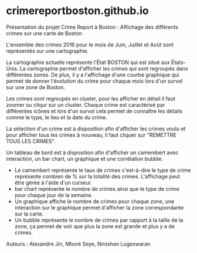 # crimereportboston.github.io
Présentation du projet Crime Report à Boston : Affichage des différents crimes sur une carte de Boston

L'ensemble des crimes 2016 pour le mois de Juin, Juillet et Août sont représentés sur une cartographie.

La cartographie actuelle représente l'État BOSTON qui est situé aux États-Unis.
La cartographie permet d'afficher les crimes qui sont regroupés dans différentes zones.
De plus,  il y a l'affichage d'une courbe graphique qui permet de donner l'évolution du crime pour chaque mois lors d'un survol sur une zone de Boston.

Les crimes sont regroupés en cluster, pour les afficher en détail il faut zoomer ou cliqur sur un cluster. 
Chaque crime est caractérisé par différentes icônes et lors d'un survol cela permet de connaître les détails comme le type, le lieu et la date du crime.

La sélection d'un crime est à disposition afin d'afficher les crimes voulu et pour afficher tous les crimes à nouveau, il faut cliquer sur "REMETTRE TOUS LES CRIMES".

Un tableau de bord est à disposition afin d'afficher un camembert avec interaction, un bar chart, un graphique et une corrélation bubble.

- Le camembert représente le taux de crimes c'est-à-dire le type de crime représente combien de % sur la totalité des crimes. L'affichage peut être gérée à l'aide d'un curseur.
 - bar chart représente le nombre de crimes ainsi que le type de crime pour chaque jour de la semaine.
 - Un graphique affiche le nombre de crimes pour chaque zone, une interaction sur le graphique permet d'afficher la zone correspondante sur la carte.
 - Un bubble représente le nombre de crimes par rapport à la taille de la zone, ça permet de voir que plus la zone est grande et plus y a de crimes.

Auteurs : Alexandre Jin, Mboré Seye, Niroshan Logeswaran
